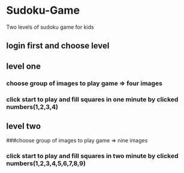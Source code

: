 # Sudoku-Game
Two levels of sudoku game for kids 

## login first and choose level 

## level one 
  ### choose group of images to play game => four images
  ### click start to play and fill squares in one minute by clicked numbers(1,2,3,4)
  
## level two 
  ###choose group of images to play game => nine images
  ### click start to play and fill squares in two minute by clicked numbers(1,2,3,4,5,6,7,8,9)


  
